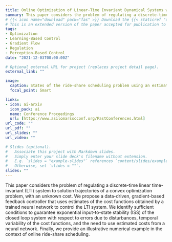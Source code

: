 ```yaml
---
title: Online Optimization of Linear-Time Invariant Dynamical Systems with Cost Perception
summary: This paper considers the problem of regulating a discrete-time linear time-invariant (LTI) system to solution trajectories of a convex optimization problem, with an unknown cost. We propose a data-driven, gradient-based feedback controller that uses estimates of the cost functions obtained by a trained neural network to control the LTI system. We identify sufficient conditions to guarantee exponential input-to-state stability (ISS) of the closed loop system with respect to errors due to disturbances, temporal variability of the cost functions, and the need to use estimated costs from a neural network. Finally, we provide an illustrative numerical example in the context of online ride-share scheduling.
# {{< icon name="download" pack="fas" >}} Download the {{< staticref "uploads/arXivPaperL4DC.pdf" "newtab" >}}arXiv eprint{{< /staticref >}}.
# This is an extended version of the paper accepted for publication to the 4th Annual Learning for Dynamics and Control Conference containing proofs.
tags:
- Optimization
- Learning-Based Control
- Gradient Flow
- Regulation
- Perception-Based Control
date: "2021-12-03T00:00:00Z"

# Optional external URL for project (replaces project detail page).
external_link: ""

image:
  caption: States of the ride-share scheduling problem using an estimated gradient obtained via a feedforward neural network.  
  focal_point: Smart

links:
- icon: ai-arxiv
  icon_pack: ai
  name: Conference Proceedings
  url: [https://www.asilomarsscconf.org/PastConferences.html]
url_code: ""
url_pdf: ""
url_slides: ""
url_video: ""

# Slides (optional).
#   Associate this project with Markdown slides.
#   Simply enter your slide deck's filename without extension.
#   E.g. `slides = "example-slides"` references `content/slides/example-slides.md`.
#   Otherwise, set `slides = ""`.
slides: ""
---
```

This paper considers the problem of regulating a discrete-time linear time-invariant (LTI) system to solution trajectories of a convex optimization problem, with an unknown cost. We propose a data-driven, gradient-based feedback controller that uses estimates of the cost functions obtained by a trained neural network to control the LTI system. We identify sufficient conditions to guarantee exponential input-to-state stability (ISS) of the closed loop system with respect to errors due to disturbances, temporal variability of the cost functions, and the need to use estimated costs from a neural network. Finally, we provide an illustrative numerical example in the context of online ride-share scheduling.
